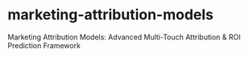 # marketing-attribution-models
Marketing Attribution Models: Advanced Multi-Touch Attribution &amp; ROI Prediction Framework
